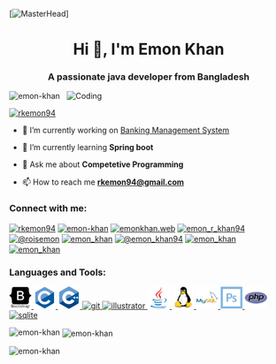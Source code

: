 [![MasterHead](https://ibb.co/L9Ck122)]
<h1 align="center">Hi 👋, I'm Emon Khan</h1>
<h3 align="center">A passionate java developer from Bangladesh</h3>
<img align="right" alt="Coding" width="400" src="https://camo.githubusercontent.com/97d0c0c4209208d8ec9573c7e213e05872a9f59b703868647b559b77af601cc6/68747470733a2f2f692e70696e696d672e636f6d2f6f726967696e616c732f65382f66342f35332f65386634353334363961336563393765636433353464663436356437333931332e676966">

<p align="left"> <img src="https://komarev.com/ghpvc/?username=emon-khan&label=Profile%20views&color=0e75b6&style=flat" alt="emon-khan" /> </p>

<p align="left"> <a href="https://twitter.com/rkemon94" target="blank"><img src="https://img.shields.io/twitter/follow/rkemon94?logo=twitter&style=for-the-badge" alt="rkemon94" /></a> </p>

- 🔭 I’m currently working on [Banking Management System](https://github.com/Emon-Khan/Bangking-Management-System)

- 🌱 I’m currently learning **Spring boot**

- 💬 Ask me about **Competetive Programming**

- 📫 How to reach me **rkemon94@gmail.com**

<h3 align="left">Connect with me:</h3>
<p align="left">
<a href="https://twitter.com/rkemon94" target="blank"><img align="center" src="https://raw.githubusercontent.com/rahuldkjain/github-profile-readme-generator/master/src/images/icons/Social/twitter.svg" alt="rkemon94" height="30" width="40" /></a>
<a href="https://linkedin.com/in/emon-khan" target="blank"><img align="center" src="https://raw.githubusercontent.com/rahuldkjain/github-profile-readme-generator/master/src/images/icons/Social/linked-in-alt.svg" alt="emon-khan" height="30" width="40" /></a>
<a href="https://fb.com/emonkhan.web" target="blank"><img align="center" src="https://raw.githubusercontent.com/rahuldkjain/github-profile-readme-generator/master/src/images/icons/Social/facebook.svg" alt="emonkhan.web" height="30" width="40" /></a>
<a href="https://instagram.com/emon_r_khan94" target="blank"><img align="center" src="https://raw.githubusercontent.com/rahuldkjain/github-profile-readme-generator/master/src/images/icons/Social/instagram.svg" alt="emon_r_khan94" height="30" width="40" /></a>
<a href="https://www.youtube.com/c/@roisemon" target="blank"><img align="center" src="https://raw.githubusercontent.com/rahuldkjain/github-profile-readme-generator/master/src/images/icons/Social/youtube.svg" alt="@roisemon" height="30" width="40" /></a>
<a href="https://www.codechef.com/users/emon_khan" target="blank"><img align="center" src="https://cdn.jsdelivr.net/npm/simple-icons@3.1.0/icons/codechef.svg" alt="emon_khan" height="30" width="40" /></a>
<a href="https://www.hackerrank.com/@emon_khan94" target="blank"><img align="center" src="https://raw.githubusercontent.com/rahuldkjain/github-profile-readme-generator/master/src/images/icons/Social/hackerrank.svg" alt="@emon_khan94" height="30" width="40" /></a>
<a href="https://codeforces.com/profile/emon_khan" target="blank"><img align="center" src="https://raw.githubusercontent.com/rahuldkjain/github-profile-readme-generator/master/src/images/icons/Social/codeforces.svg" alt="emon_khan" height="30" width="40" /></a>
<a href="https://www.leetcode.com/emon_khan" target="blank"><img align="center" src="https://raw.githubusercontent.com/rahuldkjain/github-profile-readme-generator/master/src/images/icons/Social/leet-code.svg" alt="emon_khan" height="30" width="40" /></a>
</p>

<h3 align="left">Languages and Tools:</h3>
<p align="left"> <a href="https://getbootstrap.com" target="_blank" rel="noreferrer"> <img src="https://raw.githubusercontent.com/devicons/devicon/master/icons/bootstrap/bootstrap-plain-wordmark.svg" alt="bootstrap" width="40" height="40"/> </a> <a href="https://www.cprogramming.com/" target="_blank" rel="noreferrer"> <img src="https://raw.githubusercontent.com/devicons/devicon/master/icons/c/c-original.svg" alt="c" width="40" height="40"/> </a> <a href="https://www.w3schools.com/cpp/" target="_blank" rel="noreferrer"> <img src="https://raw.githubusercontent.com/devicons/devicon/master/icons/cplusplus/cplusplus-original.svg" alt="cplusplus" width="40" height="40"/> </a> <a href="https://git-scm.com/" target="_blank" rel="noreferrer"> <img src="https://www.vectorlogo.zone/logos/git-scm/git-scm-icon.svg" alt="git" width="40" height="40"/> </a> <a href="https://www.adobe.com/in/products/illustrator.html" target="_blank" rel="noreferrer"> <img src="https://www.vectorlogo.zone/logos/adobe_illustrator/adobe_illustrator-icon.svg" alt="illustrator" width="40" height="40"/> </a> <a href="https://www.java.com" target="_blank" rel="noreferrer"> <img src="https://raw.githubusercontent.com/devicons/devicon/master/icons/java/java-original.svg" alt="java" width="40" height="40"/> </a> <a href="https://www.linux.org/" target="_blank" rel="noreferrer"> <img src="https://raw.githubusercontent.com/devicons/devicon/master/icons/linux/linux-original.svg" alt="linux" width="40" height="40"/> </a> <a href="https://www.mysql.com/" target="_blank" rel="noreferrer"> <img src="https://raw.githubusercontent.com/devicons/devicon/master/icons/mysql/mysql-original-wordmark.svg" alt="mysql" width="40" height="40"/> </a> <a href="https://www.photoshop.com/en" target="_blank" rel="noreferrer"> <img src="https://raw.githubusercontent.com/devicons/devicon/master/icons/photoshop/photoshop-line.svg" alt="photoshop" width="40" height="40"/> </a> <a href="https://www.php.net" target="_blank" rel="noreferrer"> <img src="https://raw.githubusercontent.com/devicons/devicon/master/icons/php/php-original.svg" alt="php" width="40" height="40"/> </a> <a href="https://www.sqlite.org/" target="_blank" rel="noreferrer"> <img src="https://www.vectorlogo.zone/logos/sqlite/sqlite-icon.svg" alt="sqlite" width="40" height="40"/> </a> </p>

<p><img align="left" src="https://github-readme-stats.vercel.app/api/top-langs?username=emon-khan&show_icons=true&locale=en&layout=compact" alt="emon-khan" /></p>

<p>&nbsp;<img align="center" src="https://github-readme-stats.vercel.app/api?username=emon-khan&show_icons=true&locale=en" alt="emon-khan" /></p>

<p><img align="center" src="https://github-readme-streak-stats.herokuapp.com/?user=emon-khan&" alt="emon-khan" /></p>
